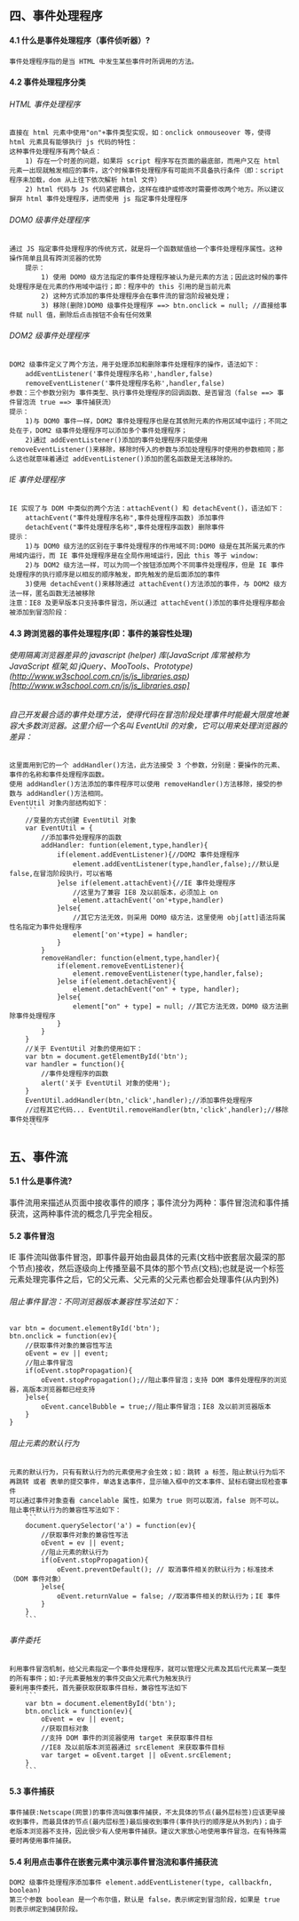 ## 四、事件处理程序
#### 4.1 什么是事件处理程序（事件侦听器）?
    事件处理程序指的是当 HTML 中发生某些事件时所调用的方法。
#### 4.2 事件处理程序分类
###### HTML 事件处理程序
    直接在 html 元素中使用"on"+事件类型实现，如：onclick onmouseover 等，使得 html 元素具有能够执行 js 代码的特性：
    这种事件处理程序有两个缺点：
        1) 存在一个时差的问题，如果将 script 程序写在页面的最底部，而用户又在 html 元素一出现就触发相应的事件，这个时候事件处理程序有可能尚不具备执行条件（即：script 程序未加载，dom 从上往下依次解析 html 文件）
        2) html 代码与 Js 代码紧密耦合，这样在维护或修改时需要修改两个地方。所以建议摒弃 html 事件处理程序，进而使用 js 指定事件处理程序
###### DOM0 级事件处理程序
    通过 JS 指定事件处理程序的传统方式，就是将一个函数赋值给一个事件处理程序属性。这种操作简单且具有跨浏览器的优势
        提示：
            1) 使用 DOM0 级方法指定的事件处理程序被认为是元素的方法；因此这时候的事件处理程序是在元素的作用域中运行；即：程序中的 this 引用的是当前元素
            2) 这种方式添加的事件处理程序会在事件流的冒泡阶段被处理；
            3) 移除(删除)DOM0 级事件处理程序 ==> btn.onclick = null; //直接给事件赋 null 值，删除后点击按钮不会有任何效果
###### DOM2 级事件处理程序
    DOM2 级事件定义了两个方法，用于处理添加和删除事件处理程序的操作，语法如下：
        addEventListener('事件处理程序名称',handler,false)
        removeEventListener('事件处理程序名称',handler,false)
    参数：三个参数分别为 事件类型、执行事件处理程序的回调函数、是否冒泡（false ==> 事件冒泡流 true ==> 事件捕获流）
    提示：
        1)与 DOM0 事件一样，DOM2 事件处理程序也是在其依附元素的作用区域中运行；不同之处在于，DOM2 级事件处理程序可以添加多个事件处理程序；
        2)通过 addEventListener()添加的事件处理程序只能使用 removeEventListener()来移除，移除时传入的参数与添加处理程序时使用的参数相同；那么这也就意味着通过 addEventListener()添加的匿名函数是无法移除的。
###### IE 事件处理程序
    IE 实现了与 DOM 中类似的两个方法：attachEvent() 和 detachEvent()，语法如下：
        attachEvent("事件处理程序名称",事件处理程序函数) 添加事件
        detachEvent("事件处理程序名称",事件处理程序函数) 删除事件
    提示：
        1)与 DOM0 级方法的区别在于事件处理程序的作用域不同:DOM0 级是在其所属元素的作用域内运行，而 IE 事件处理程序是在全局作用域运行，因此 this 等于 window:
        2)与 DOM2 级方法一样，可以为同一个按钮添加两个不同事件处理程序，但是 IE 事件处理程序的执行顺序是以相反的顺序触发，即先触发的是后面添加的事件
        3)使用 detachEvent()来移除通过 attachEvent()方法添加的事件，与 DOM2 级方法一样，匿名函数无法被移除
    注意：IE8 及更早版本只支持事件冒泡，所以通过 attachEvent()添加的事件处理程序都会被添加到冒泡阶段：
#### 4.3 跨浏览器的事件处理程序(即：事件的兼容性处理)
###### 使用隔离浏览器差异的 javascript (helper) 库(JavaScript 库常被称为 JavaScript 框架,如 jQuery、MooTools、Prototype) (http://www.w3school.com.cn/js/js_libraries.asp)[http://www.w3school.com.cn/js/js_libraries.asp]
###### 自己开发最合适的事件处理方法，使得代码在冒泡阶段处理事件时能最大限度地兼容大多数浏览器。这里介绍一个名叫 EventUtil 的对象，它可以用来处理浏览器的差异：
    这里面用到它的一个 addHandler()方法，此方法接受 3 个参数，分别是：要操作的元素、事件的名称和事件处理程序函数。
    使用 addHandler()方法添加的事件程序可以使用 removeHandler()方法移除，接受的参数与 addHandler()方法相同。
    EventUtil 对象内部结构如下：
        ```
        //变量的方式创建 EventUtil 对象
        var EventUtil = {
            //添加事件处理程序的函数
            addHandler: funtion(element,type,handler){
                if(element.addEventListener){//DOM2 事件处理程序
                    element.addEventListener(type,handler,false);//默认是 false,在冒泡阶段执行，可以省略
                }else if(element.attachEvent){//IE 事件处理程序
                    //这里为了兼容 IE8 及以前版本，必须加上 on
                    element.attachEvent('on'+type,handler)
                }else{
                    //其它方法无效，则采用 DOM0 级方法，这里使用 obj[att]语法将属性名指定为事件处理程序
                    element['on'+type] = handler;
                }
            }
            removeHandler: function(elment,type,handler){
                if(element.removeEventListener){
                    element.removeEventListener(type,handler,false);
                }else if(element.detachEvent){
                    element.detachEvent("on" + type, handler);
                }else{
                    element["on" + type] = null; //其它方法无效，DOM0 级方法删除事件处理程序
                }
            }
        }
        //关于 EventUtil 对象的使用如下：
        var btn = document.getElementById('btn');
        var handler = function(){
            //事件处理程序的函数
            alert('关于 EventUtil 对象的使用');
        }
        EventUtil.addHandler(btn,'click',handler);//添加事件处理程序
        //过程其它代码... EventUtil.removeHandler(btn,'click',handler);//移除事件处理程序
        ```
## 五、事件流
#### 5.1 什么是事件流?
事件流用来描述从页面中接收事件的顺序；事件流分为两种：事件冒泡流和事件捕获流，这两种事件流的概念几乎完全相反。
#### 5.2 事件冒泡
IE 事件流叫做事件冒泡，即事件最开始由最具体的元素(文档中嵌套层次最深的那个节点)接收，然后逐级向上传播至最不具体的那个节点(文档);也就是说一个标签元素处理完事件之后，它的父元素、父元素的父元素也都会处理事件(从内到外)
###### 阻止事件冒泡：不同浏览器版本兼容性写法如下：
```
var btn = document.elementById('btn');
btn.onclick = function(ev){
    //获取事件对象的兼容性写法
    oEvent = ev || event;
    //阻止事件冒泡
    if(oEvent.stopPropagation){
        oEvent.stopPropagation();//阻止事件冒泡；支持 DOM 事件处理程序的浏览器，高版本浏览器都已经支持
    }else{
        oEvent.cancelBubble = true;//阻止事件冒泡；IE8 及以前浏览器版本
    }
}
```
###### 阻止元素的默认行为
    元素的默认行为，只有有默认行为的元素使用才会生效；如：跳转 a 标签，阻止默认行为后不再跳转 或者 表单的提交事件，单选复选事件，显示输入框中的文本事件、鼠标右键出现检查事件
    可以通过事件对象查看 cancelable 属性，如果为 true 则可以取消，false 则不可以。
    阻止事件默认行为的兼容性写法如下：
        ```
        document.querySelector('a') = function(ev){
            //获取事件对象的兼容性写法
            oEvent = ev || event;
            //阻止元素的默认行为
            if(oEvent.stopPropagation){
                oEvent.preventDefault(); // 取消事件相关的默认行为；标准技术（DOM 事件对象）
            }else{
                oEvent.returnValue = false; //取消事件相关的默认行为；IE 事件
            }
        }
        ```
###### 事件委托
    利用事件冒泡机制，给父元素指定一个事件处理程序，就可以管理父元素及其后代元素某一类型的所有事件；如:子元素要触发的事件交由父元素代为触发执行
    要利用事件委托，首先要获取获取事件目标，兼容性写法如下
        ```
        var btn = document.elementById('btn');
        btn.onclick = function(ev){
            oEvent = ev || event;
            //获取目标对象
            //支持 DOM 事件的浏览器使用 target 来获取事件目标
            //IE8 及以前版本浏览器通过 srcElement 来获取事件目标
            var target = oEvent.target || oEvent.srcElement;
        }
        ```
#### 5.3 事件捕获
    事件捕获:Netscape(网景)的事件流叫做事件捕获，不太具体的节点(最外层标签)应该更早接收到事件，而最具体的节点(最内层标签)最后接收到事件(事件执行的顺序是从外到内)；由于老版本浏览器不支持，因此很少有人使用事件捕获。建议大家放心地使用事件冒泡，在有特殊需要时再使用事件捕获。
#### 5.4 利用点击事件在嵌套元素中演示事件冒泡流和事件捕获流
    DOM2 级事件处理程序添加事件 element.addEventListener(type, callbackfn, boolean)
    第三个参数 boolean 是一个布尔值，默认是 false，表示绑定到冒泡阶段，如果是 true 则表示绑定到捕获阶段。
